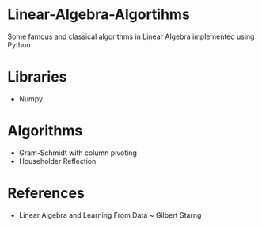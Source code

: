 # Linear-Algebra-Algortihms
Some famous and classical algorithms in Linear Algebra implemented using Python
# Libraries
- Numpy
# Algorithms
- Gram-Schmidt with column pivoting
- Householder Reflection
# References
- Linear Algebra and Learning From Data ~ Gilbert Starng
